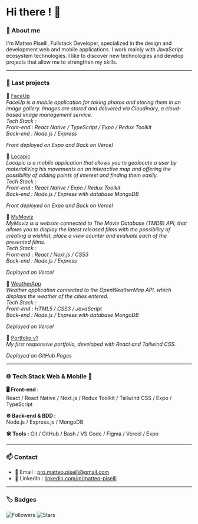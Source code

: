 # Hi there ! 👋

### 🧾 About me


I'm Matteo Piselli, Fullstack Developer, specialized in the design and development web and mobile applications. I work mainly with JavaScript ecosystem technologies. I like to discover new technologies and develop projects that allow me to strengthen my skills.

---

### 🚀 Last projects
🔹 [FaceUp](https://github.com/MatteoPiselli/faceup-frontend)  
   *FaceUp is a mobile application for taking photos and storing them in an image gallery. Images are stored and delivered via Cloudinary, a cloud-based image management service.*  
   *Tech Stack :  
   Front-end : React Native / TypeScript / Expo / Redux Toolkit     
   Back-end : Node.js / Express*

  *Front deployed on Expo and Back on Vercel*

🔹 [Locapic](https://github.com/MatteoPiselli/locapic-frontend)  
   *Locapic is a mobile application that allows you to geolocate a user by materializing his movements on an interactive map and offering the possibility of adding points of interest and finding them easily.*  
   *Tech Stack :  
   Front-end : React Native / Expo / Redux Toolkit  
   Back-end : Node.js / Express with database MongoDB*

  *Front deployed on Expo and Back on Vercel*

🔹 [MyMoviz](https://mymoviz-frontend-matteo-pisellis-projects.vercel.app/)  
  *MyMoviz is a website connected to The Movie Database (TMDB) API, that allows you to display the latest released films with the possibility of creating a wishlist, place a view counter and evaluate each of the presented films.*  
  *Tech Stack :  
     Front-end : React / Next.js / CSS3  
     Back-end : Node.js / Express*   
     
  *Deployed on Vercel*

🔹 [WeatherApp](https://weatherapp-frontend-matteo-pisellis-projects.vercel.app/)  
  *Weather application connected to the OpenWeatherMap API, which displays the weather of the cities entered.*  
  *Tech Stack :  
     Front-end : HTML5 / CSS3 / JavaScript  
     Back-end : Node.js / Express with database MongoDB*
  
  *Deployed on Vercel*
  
🔹 [Portfolio v1](https://matteopiselli.github.io/react-portfolio/)  
  *My first responsive portfolio, developed with React and Tailwind CSS.*

  *Deployed on GitHub Pages*

---

### 🌐 Tech Stack Web & Mobile 📱

**🖥 Front-end :**  
React / React Native / Next.js / Redux Toolkit / Tailwind CSS / Expo / TypeScript

**⚙ Back-end & BDD :**  
Node.js / Express.js / MongoDB

**🛠 Tools :**
Git / GitHub / Bash / VS Code / Figma / Vercel / Expo

---

### 📫 Contact

- 📧 Email : [pro.matteo.piselli@gmail.com](mailto:pro.matteo.piselli@gmail.com)  
- 💼 LinkedIn : [linkedin.com/in/matteo-piselli](https://www.linkedin.com/in/matteo-piselli)  

---

### 🏷️ Badges

![Followers](https://img.shields.io/github/followers/MatteoPiselli?label=Abonnés&style=social)
![Stars](https://img.shields.io/github/stars/MatteoPiselli?style=social)
